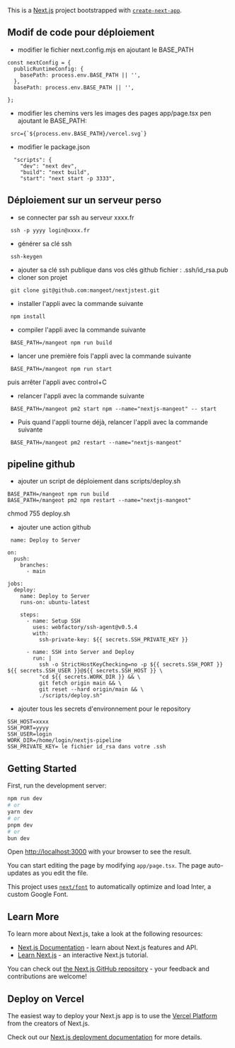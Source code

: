 This is a [Next.js](https://nextjs.org/) project bootstrapped with [`create-next-app`](https://github.com/vercel/next.js/tree/canary/packages/create-next-app).

## Modif de code pour déploiement
- modifier le fichier next.config.mjs en ajoutant le BASE_PATH
```
const nextConfig = {
  publicRuntimeConfig: {
    basePath: process.env.BASE_PATH || '',
  },
  basePath: process.env.BASE_PATH || '',

};
```

- modifier les chemins vers les images des pages app/page.tsx pen ajoutant le BASE_PATH:
```
 src={`${process.env.BASE_PATH}/vercel.svg`}
```

- modifier le package.json 
```
  "scripts": {
    "dev": "next dev",
    "build": "next build",
    "start": "next start -p 3333",
```

## Déploiement sur un serveur perso
- se connecter par ssh au serveur xxxx.fr
```
 ssh -p yyyy login@xxxx.fr
```
- générer sa clé ssh
```
 ssh-keygen
```
- ajouter sa clé ssh publique dans vos clés github
 fichier : .ssh/id_rsa.pub
- cloner son projet
```
 git clone git@github.com:mangeot/nextjstest.git
```

- installer l'appli avec la commande suivante
```
 npm install
```

- compiler l'appli avec la commande suivante
```
 BASE_PATH=/mangeot npm run build
```

- lancer une première fois l'appli avec la commande suivante
```
 BASE_PATH=/mangeot npm run start
```
puis arrêter l'appli avec control+C

- relancer l'appli avec la commande suivante 
```
 BASE_PATH=/mangeot pm2 start npm --name="nextjs-mangeot" -- start
```

- Puis quand l'appli tourne déjà, relancer l'appli avec la commande suivante 
```
 BASE_PATH=/mangeot pm2 restart --name="nextjs-mangeot"
```

## pipeline github
- ajouter un script de déploiement dans scripts/deploy.sh
```
BASE_PATH=/mangeot npm run build
BASE_PATH=/mangeot pm2 npm restart --name="nextjs-mangeot"
```
chmod 755 deploy.sh

- ajouter une action github
```
 name: Deploy to Server

on:
  push:
    branches:
      - main

jobs:
  deploy:
    name: Deploy to Server
    runs-on: ubuntu-latest

    steps:
      - name: Setup SSH
        uses: webfactory/ssh-agent@v0.5.4
        with:
          ssh-private-key: ${{ secrets.SSH_PRIVATE_KEY }}

      - name: SSH into Server and Deploy
        run: |
          ssh -o StrictHostKeyChecking=no -p ${{ secrets.SSH_PORT }} ${{ secrets.SSH_USER }}@${{ secrets.SSH_HOST }} \
          "cd ${{ secrets.WORK_DIR }} && \
          git fetch origin main && \
          git reset --hard origin/main && \
          ./scripts/deploy.sh"
```

- ajouter tous les secrets d'environnement pour le repository
````
SSH_HOST=xxxx
SSH_PORT=yyyy
SSH_USER=login
WORK_DIR=/home/login/nextjs-pipeline
SSH_PRIVATE_KEY= le fichier id_rsa dans votre .ssh
````


## Getting Started

First, run the development server:

```bash
npm run dev
# or
yarn dev
# or
pnpm dev
# or
bun dev
```

Open [http://localhost:3000](http://localhost:3000) with your browser to see the result.

You can start editing the page by modifying `app/page.tsx`. The page auto-updates as you edit the file.

This project uses [`next/font`](https://nextjs.org/docs/basic-features/font-optimization) to automatically optimize and load Inter, a custom Google Font.


## Learn More

To learn more about Next.js, take a look at the following resources:

- [Next.js Documentation](https://nextjs.org/docs) - learn about Next.js features and API.
- [Learn Next.js](https://nextjs.org/learn) - an interactive Next.js tutorial.

You can check out [the Next.js GitHub repository](https://github.com/vercel/next.js/) - your feedback and contributions are welcome!

## Deploy on Vercel

The easiest way to deploy your Next.js app is to use the [Vercel Platform](https://vercel.com/new?utm_medium=default-template&filter=next.js&utm_source=create-next-app&utm_campaign=create-next-app-readme) from the creators of Next.js.

Check out our [Next.js deployment documentation](https://nextjs.org/docs/deployment) for more details.
